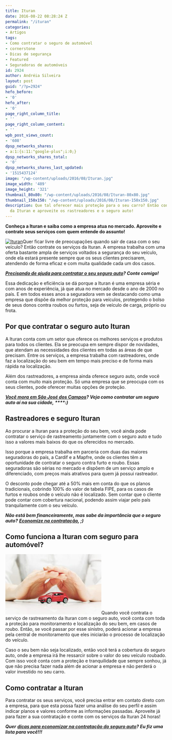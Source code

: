```yaml
---
title: Ituran
date: 2016-08-22 08:28:24 Z
permalink: "/ituran"
categories:
- Artigos
tags:
- Como contratar o seguro de automóvel
- cornerstone
- Dicas de segurança
- Featured
- Seguradoras de automóveis
id: 2924
author: Andréia Silveira
layout: post
guid: "/?p=2924"
hefo_before:
- '0'
hefo_after:
- '0'
page_right_column_title:
- ''
page_right_column_content:
- ''
wpb_post_views_count:
- '608'
dpsp_networks_shares:
- a:1:{s:11:"google-plus";i:0;}
dpsp_networks_shares_total:
- '0'
dpsp_networks_shares_last_updated:
- '1515437124'
image: "/wp-content/uploads/2016/08/Ituran.jpg"
image_width: '489'
image_height: '321'
thumbnail_80x80: "/wp-content/uploads/2016/08/Ituran-80x80.jpg"
thumbnail_150x150: "/wp-content/uploads/2016/08/Ituran-150x150.jpg"
description: Que tal oferecer mais proteção para o seu carro? Então contrate os serviços
  da Ituran e aproveite os rastreadores e o seguro auto!
---
```


**Conheça a Ituran e saiba como a empresa atua no mercado. Aproveite e contrate seus serviços com quem entende do assunto!**

[<img class="alignleft wp-image-2925" title="Ituran" src="/wp-content/uploads/2016/08/Ituran.jpg" alt="Ituran" width="359" height="236" srcset="/wp-content/uploads/2016/08/Ituran.jpg 489w, /wp-content/uploads/2016/08/Ituran-250x164.jpg 250w, /wp-content/uploads/2016/08/Ituran-120x79.jpg 120w" sizes="(max-width: 359px) 100vw, 359px" />](/wp-content/uploads/2016/08/Ituran.jpg)Quer ficar livre de preocupações quando sair de casa com o seu veículo? Então contrate os serviços da Ituran. A empresa trabalha com uma oferta bastante ampla de serviços voltados a segurança do seu veículo, onde ela estará presente sempre que os seus clientes precisarem, atendendo de forma eficaz e com muita qualidade cada um dos casos.

<a href="/5-dicas-infaliveis-para-optar-pela-melhor-seguradora-de-carro" target="_blank"><strong><em>Precisando de ajuda para contratar o seu seguro auto</em></strong></a>**_? Conte comigo!_**

Essa dedicação e eficiência se dá porque a Ituran é uma empresa séria e com anos de experiência, já que atua no mercado desde o ano de 2000 no país. E em todos esses anos a seguradora vem se destacando como uma empresa que dispõe da melhor proteção para veículos, protegendo o bolso de seus donos contra roubos ou furtos, seja de veículo de carga, próprio ou frota.

## Por que contratar o seguro auto Ituran

A Ituran conta com um setor que oferece os melhores serviços e produtos para todos os clientes. Ela se preocupa em sempre dispor de novidades, que atendam as necessidades dos clientes em todas as áreas de que precisam. Entre os serviços, a empresa trabalha com rastreadores, onde faz a localização do seu bem em tempo mais preciso e de forma mais rápida na localização.

Além dos rastreadores, a empresa ainda oferece seguro auto, onde você conta com muito mais proteção. Só uma empresa que se preocupa com os seus clientes, pode oferecer muitas opções de proteção.

<a href="/seguro-auto-sao-jose-dos-campos" target="_blank"><strong><em>Você mora em São José dos Campos</em></strong></a>**_? Veja como contratar um seguro auto aí na sua cidade, _****_:)_**

## Rastreadores e seguro Ituran

Ao procurar a Ituran para a proteção do seu bem, você ainda pode contratar o serviço de rastreamento juntamente com o seguro auto e tudo isso a valores mais baixos do que os oferecidos no mercado.

Isso porque a empresa trabalha em parceria com duas das maiores seguradoras do país, a Cardif e a Mapfre, onde os clientes têm a oportunidade de contratar o seguro contra furto e roubo. Essas seguradoras são sérias no mercado e dispõem de um serviço amplo e diferenciado, com preços mais atrativos para quem já possui rastreador.

O desconto pode chegar até a 50% mais em conta do que os planos tradicionais, cobrindo 100% do valor de tabela FIPE, para os casos de furtos e roubos onde o veículo não é localizado. Sem contar que o cliente pode contar com cobertura nacional, podendo assim viajar pelo país tranquilamente com o seu veículo.

**_Não está bem financeiramente, mas sabe da importância que o seguro auto?_** <a href="/seguro-em-epocas-de-crise" target="_blank"><strong><em>Economize na contratação</em></strong></a>**_, ;)_**

## Como funciona a Ituran com seguro para automóvel?

[<img class="alignleft wp-image-2926 size-medium" title="Ituran" src="/wp-content/uploads/2016/08/Ituran2-300x188.jpg" alt="Ituran" width="300" height="188" />](/wp-content/uploads/2016/08/Ituran2.jpg)Quando você contrata o serviço de rastreamento da Ituran com o seguro auto, você conta com toda a proteção para monitoramento e localização do seu bem, em casos de roubo. Então, se você passar por esse sinistro, poderá acionar a empresa pela central de monitoramento que eles iniciarão o processo de localização do veículo.

Caso o seu bem não seja localizado, então você terá a cobertura do seguro auto, onde a empresa irá lhe ressarcir sobre o valor do seu veículo roubado. Com isso você conta com a proteção e tranquilidade que sempre sonhou, já que não precisa fazer nada além de acionar a empresa e não perderá o valor investido no seu carro.

## Como contratar a Ituran

Para contratar os seus serviços, você precisa entrar em contato direto com a empresa, para que esta possa fazer uma análise do seu perfil e assim indicar planos e valores conforme as informações passadas. Aproveite já para fazer a sua contratação e conte com os serviços da Ituran 24 horas!

**_Quer_** <a href="/desconto-no-seguro-auto" target="_blank"><strong><em>dicas para economizar na contratação do seguro auto</em></strong></a>**_? Eu fiz uma lista para você!!!_**